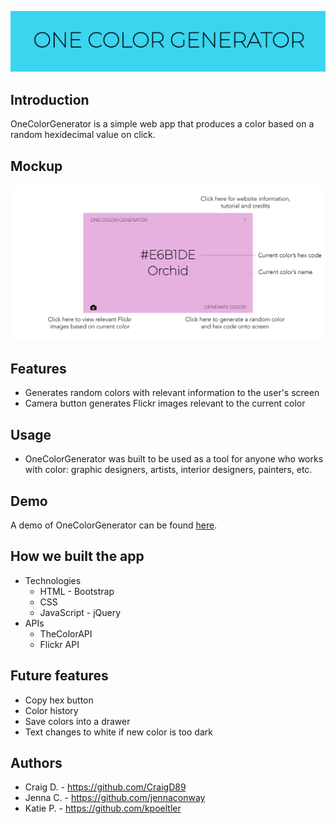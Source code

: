 ![OneColorGenerator Logo](/references/logo.png)

## Introduction
OneColorGenerator is a simple web app that produces a color based on a random hexidecimal value on click.


## Mockup
![OneColorGenerator Mockup](/references/mockup.jpg)


## Features
- Generates random colors with relevant information to the user's screen
- Camera button generates Flickr images relevant to the current color


## Usage
- OneColorGenerator was built to be used as a tool for anyone who works with color: graphic designers, artists, interior designers, painters, etc.

## Demo
A demo of OneColorGenerator can be found [here](https://craigd89.github.io/OneColorGenerator/).



## How we built the app
- Technologies
  - HTML - Bootstrap
  - CSS
  - JavaScript - jQuery
- APIs
  - TheColorAPI
  - Flickr API


## Future features
- Copy hex button
- Color history
- Save colors into a drawer
- Text changes to white if new color is too dark


## Authors
- Craig D. - https://github.com/CraigD89
- Jenna C. - https://github.com/jennaconway
- Katie P. - https://github.com/kpoeltler